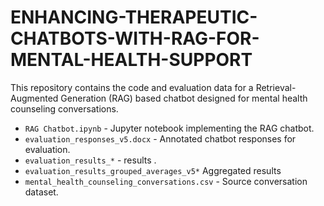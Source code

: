 # ENHANCING-THERAPEUTIC-CHATBOTS-WITH-RAG-FOR-MENTAL-HEALTH-SUPPORT

This repository contains the code and evaluation data for a Retrieval-Augmented Generation (RAG) based chatbot designed for mental health counseling conversations.
- `RAG Chatbot.ipynb` - Jupyter notebook implementing the RAG chatbot.
- `evaluation_responses_v5.docx` - Annotated chatbot responses for evaluation.
- `evaluation_results_*` -  results .
- `evaluation_results_grouped_averages_v5*` Aggregated results
- `mental_health_counseling_conversations.csv` - Source conversation dataset.
